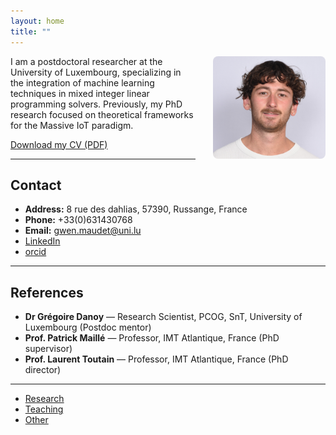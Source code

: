 ```yaml
---
layout: home
title: ""
---
```




<img src="gwen.JPG" alt="Portrait of Gwen Maudet" style="max-width:180px;float:right;margin:0 0 2em 2em;border-radius:8px;"/>

I am a postdoctoral researcher at the University of Luxembourg, specializing in the integration of machine learning techniques in mixed integer linear programming solvers. Previously, my PhD research focused on theoretical frameworks for the Massive IoT paradigm.

[Download my CV (PDF)](cv_gwen_maudet.pdf)

---

## Contact

- **Address:** 8 rue des dahlias, 57390, Russange, France  
- **Phone:** +33(0)631430768  
- **Email:** [gwen.maudet@uni.lu](mailto:gwen.maudet@uni.lu)  
- [LinkedIn](https://www.linkedin.com/in/gwen-maudet-1a1490171/)  
- [orcid](https://orcid.org/0000-0003-0340-2542)  
---

## References

- **Dr Grégoire Danoy** — Research Scientist, PCOG, SnT, University of Luxembourg (Postdoc mentor)
- **Prof. Patrick Maillé** — Professor, IMT Atlantique, France (PhD supervisor)
- **Prof. Laurent Toutain** — Professor, IMT Atlantique, France (PhD director)

---

- [Research](research/)
- [Teaching](teaching/)
- [Other](other/)